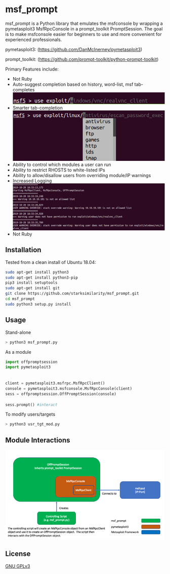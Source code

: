 # msf_prompt

msf_prompt is a Python library that emulates the msfconsole by wrapping a pymetasploit3 MsfRpcConsole in a prompt_toolkit PromptSession.  The goal is to make msfconsole easier for beginners to use and more convenient for experienced professionals. 

pymetasploit3: (https://github.com/DanMcInerney/pymetasploit3)

prompt_toolkit: (https://github.com/prompt-toolkit/python-prompt-toolkit)


Primary Features include:
- Not Ruby
- Auto-suggest completion based on history, word-list, msf tab-completes
![Auto-Suggest](docs/images/auto_complete.png)
- Smarter tab-completion
![Tab Complete](docs/images/tab_complete.png)
- Ability to control which modules a user can run
- Ability to restrict RHOSTS to white-listed IPs
- Ability to allow/disallow users from overriding module/IP warnings
- Increased Logging
![Logging](docs/images/logging.png)
- Not Ruby

## Installation

Tested from a clean install of Ubuntu 18.04:
```bash
sudo apt-get install python3
sudo apt-get install python3-pip
pip3 install setuptools
sudo apt-get install git
git clone https://github.com/starksimilarity/msf_prompt.git
cd msf_prompt
sudo python3 setup.py install
```

## Usage

Stand-alone
```bash
> python3 msf_prompt.py
```

As a module
```python
import offpromptsession 
import pymetasploit3


client = pymetasploit3.msfrpc.MsfRpcClient()
console = pymetasploit3.msfconsole.MsfRpcConsole(client)
sess = offpromptsession.OffPromptSession(console)

sess.prompt() #interact
```

To modify users/targets
```bash
> python3 usr_tgt_mod.py
```


## Module Interactions
![Module Interations](docs/images/msf_prompt_flow.png)

## License
[GNU GPLv3](https://www.gnu.org/licenses/gpl-3.0.en.html)

